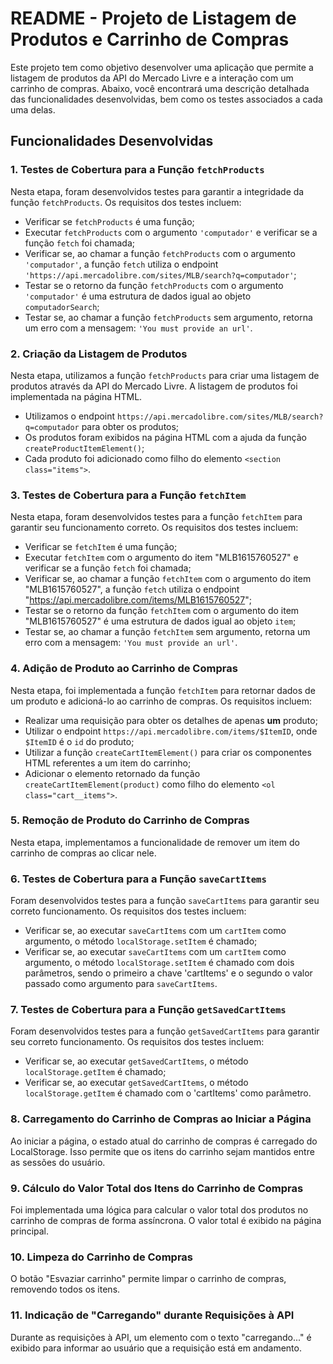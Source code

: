 # README - Projeto de Listagem de Produtos e Carrinho de Compras

Este projeto tem como objetivo desenvolver uma aplicação que permite a listagem de produtos da API do Mercado Livre e a interação com um carrinho de compras. Abaixo, você encontrará uma descrição detalhada das funcionalidades desenvolvidas, bem como os testes associados a cada uma delas.

## Funcionalidades Desenvolvidas

### 1. Testes de Cobertura para a Função `fetchProducts`

Nesta etapa, foram desenvolvidos testes para garantir a integridade da função `fetchProducts`. Os requisitos dos testes incluem:

- Verificar se `fetchProducts` é uma função;
- Executar `fetchProducts` com o argumento `'computador'` e verificar se a função `fetch` foi chamada;
- Verificar se, ao chamar a função `fetchProducts` com o argumento `'computador'`, a função `fetch` utiliza o endpoint `'https://api.mercadolibre.com/sites/MLB/search?q=computador'`;
- Testar se o retorno da função `fetchProducts` com o argumento `'computador'` é uma estrutura de dados igual ao objeto `computadorSearch`;
- Testar se, ao chamar a função `fetchProducts` sem argumento, retorna um erro com a mensagem: `'You must provide an url'`.

### 2. Criação da Listagem de Produtos

Nesta etapa, utilizamos a função `fetchProducts` para criar uma listagem de produtos através da API do Mercado Livre. A listagem de produtos foi implementada na página HTML.

- Utilizamos o endpoint `https://api.mercadolibre.com/sites/MLB/search?q=computador` para obter os produtos;
- Os produtos foram exibidos na página HTML com a ajuda da função `createProductItemElement()`;
- Cada produto foi adicionado como filho do elemento `<section class="items">`.

### 3. Testes de Cobertura para a Função `fetchItem`

Nesta etapa, foram desenvolvidos testes para a função `fetchItem` para garantir seu funcionamento correto. Os requisitos dos testes incluem:

- Verificar se `fetchItem` é uma função;
- Executar `fetchItem` com o argumento do item "MLB1615760527" e verificar se a função `fetch` foi chamada;
- Verificar se, ao chamar a função `fetchItem` com o argumento do item "MLB1615760527", a função `fetch` utiliza o endpoint "https://api.mercadolibre.com/items/MLB1615760527";
- Testar se o retorno da função `fetchItem` com o argumento do item "MLB1615760527" é uma estrutura de dados igual ao objeto `item`;
- Testar se, ao chamar a função `fetchItem` sem argumento, retorna um erro com a mensagem: `'You must provide an url'`.

### 4. Adição de Produto ao Carrinho de Compras

Nesta etapa, foi implementada a função `fetchItem` para retornar dados de um produto e adicioná-lo ao carrinho de compras. Os requisitos incluem:

- Realizar uma requisição para obter os detalhes de apenas **um** produto;
- Utilizar o endpoint `https://api.mercadolibre.com/items/$ItemID`, onde `$ItemID` é o `id` do produto;
- Utilizar a função `createCartItemElement()` para criar os componentes HTML referentes a um item do carrinho;
- Adicionar o elemento retornado da função `createCartItemElement(product)` como filho do elemento `<ol class="cart__items">`.

### 5. Remoção de Produto do Carrinho de Compras

Nesta etapa, implementamos a funcionalidade de remover um item do carrinho de compras ao clicar nele.

### 6. Testes de Cobertura para a Função `saveCartItems`

Foram desenvolvidos testes para a função `saveCartItems` para garantir seu correto funcionamento. Os requisitos dos testes incluem:

- Verificar se, ao executar `saveCartItems` com um `cartItem` como argumento, o método `localStorage.setItem` é chamado;
- Verificar se, ao executar `saveCartItems` com um `cartItem` como argumento, o método `localStorage.setItem` é chamado com dois parâmetros, sendo o primeiro a chave 'cartItems' e o segundo o valor passado como argumento para `saveCartItems`.

### 7. Testes de Cobertura para a Função `getSavedCartItems`

Foram desenvolvidos testes para a função `getSavedCartItems` para garantir seu correto funcionamento. Os requisitos dos testes incluem:

- Verificar se, ao executar `getSavedCartItems`, o método `localStorage.getItem` é chamado;
- Verificar se, ao executar `getSavedCartItems`, o método `localStorage.getItem` é chamado com o 'cartItems' como parâmetro.

### 8. Carregamento do Carrinho de Compras ao Iniciar a Página

Ao iniciar a página, o estado atual do carrinho de compras é carregado do LocalStorage. Isso permite que os itens do carrinho sejam mantidos entre as sessões do usuário.

### 9. Cálculo do Valor Total dos Itens do Carrinho de Compras

Foi implementada uma lógica para calcular o valor total dos produtos no carrinho de compras de forma assíncrona. O valor total é exibido na página principal.

### 10. Limpeza do Carrinho de Compras

O botão "Esvaziar carrinho" permite limpar o carrinho de compras, removendo todos os itens.

### 11. Indicação de "Carregando" durante Requisições à API

Durante as requisições à API, um elemento com o texto "carregando..." é exibido para informar ao usuário que a requisição está em andamento.
